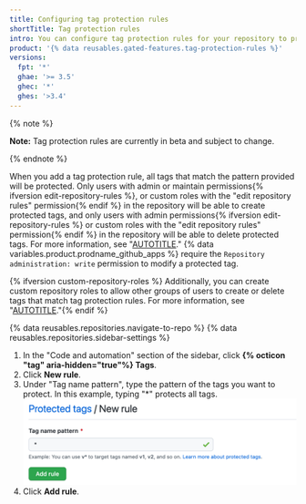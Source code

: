 ```yaml
---
title: Configuring tag protection rules
shortTitle: Tag protection rules
intro: You can configure tag protection rules for your repository to prevent contributors from creating or deleting tags.
product: '{% data reusables.gated-features.tag-protection-rules %}'
versions:
  fpt: '*'
  ghae: '>= 3.5'
  ghec: '*'
  ghes: '>3.4'
---
```


{% note %}

**Note:** Tag protection rules are currently in beta and subject to change.

{% endnote %}

When you add a tag protection rule, all tags that match the pattern provided will be protected. Only users with admin or maintain permissions{% ifversion edit-repository-rules %}, or custom roles with the "edit repository rules" permission{% endif %} in the repository will be able to create protected tags, and only users with admin permissions{% ifversion edit-repository-rules %} or custom roles with the "edit repository rules" permission{% endif %} in the repository will be able to delete protected tags. For more information, see "[AUTOTITLE](/organizations/managing-user-access-to-your-organizations-repositories/repository-roles-for-an-organization#permissions-for-each-role)." {% data variables.product.prodname_github_apps %} require the `Repository administration: write` permission to modify a protected tag.

{% ifversion custom-repository-roles %}
Additionally, you can create custom repository roles to allow other groups of users to create or delete tags that match tag protection rules. For more information, see "[AUTOTITLE](/organizations/managing-peoples-access-to-your-organization-with-roles/managing-custom-repository-roles-for-an-organization)."{% endif %}

{% data reusables.repositories.navigate-to-repo %}
{% data reusables.repositories.sidebar-settings %}
1. In the "Code and automation" section of the sidebar, click **{% octicon "tag" aria-hidden="true"%} Tags**.
1. Click **New rule**.
1. Under "Tag name pattern", type the pattern of the tags you want to protect. In this example, typing "\*" protects all tags.
![Screenshot of the "Protected tags / New rule" page. The example pattern `*` is shown with the "Add rule" button. ](/assets/images/help/repository/tag-protection-rule.png)
1. Click **Add rule**.

